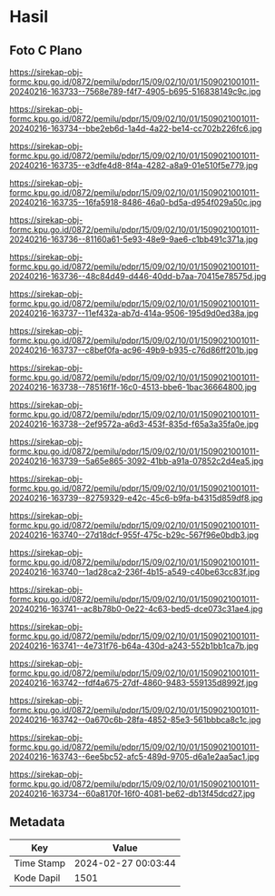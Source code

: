 # Hasil

## Foto C Plano

https://sirekap-obj-formc.kpu.go.id/0872/pemilu/pdpr/15/09/02/10/01/1509021001011-20240216-163733--7568e789-f4f7-4905-b695-516838149c9c.jpg

https://sirekap-obj-formc.kpu.go.id/0872/pemilu/pdpr/15/09/02/10/01/1509021001011-20240216-163734--bbe2eb6d-1a4d-4a22-be14-cc702b226fc6.jpg

https://sirekap-obj-formc.kpu.go.id/0872/pemilu/pdpr/15/09/02/10/01/1509021001011-20240216-163735--e3dfe4d8-8f4a-4282-a8a9-01e510f5e779.jpg

https://sirekap-obj-formc.kpu.go.id/0872/pemilu/pdpr/15/09/02/10/01/1509021001011-20240216-163735--16fa5918-8486-46a0-bd5a-d954f029a50c.jpg

https://sirekap-obj-formc.kpu.go.id/0872/pemilu/pdpr/15/09/02/10/01/1509021001011-20240216-163736--81160a61-5e93-48e9-9ae6-c1bb491c371a.jpg

https://sirekap-obj-formc.kpu.go.id/0872/pemilu/pdpr/15/09/02/10/01/1509021001011-20240216-163736--48c84d49-d446-40dd-b7aa-70415e78575d.jpg

https://sirekap-obj-formc.kpu.go.id/0872/pemilu/pdpr/15/09/02/10/01/1509021001011-20240216-163737--11ef432a-ab7d-414a-9506-195d9d0ed38a.jpg

https://sirekap-obj-formc.kpu.go.id/0872/pemilu/pdpr/15/09/02/10/01/1509021001011-20240216-163737--c8bef0fa-ac96-49b9-b935-c76d86ff201b.jpg

https://sirekap-obj-formc.kpu.go.id/0872/pemilu/pdpr/15/09/02/10/01/1509021001011-20240216-163738--78516f1f-16c0-4513-bbe6-1bac36664800.jpg

https://sirekap-obj-formc.kpu.go.id/0872/pemilu/pdpr/15/09/02/10/01/1509021001011-20240216-163738--2ef9572a-a6d3-453f-835d-f65a3a35fa0e.jpg

https://sirekap-obj-formc.kpu.go.id/0872/pemilu/pdpr/15/09/02/10/01/1509021001011-20240216-163739--5a65e865-3092-41bb-a91a-07852c2d4ea5.jpg

https://sirekap-obj-formc.kpu.go.id/0872/pemilu/pdpr/15/09/02/10/01/1509021001011-20240216-163739--82759329-e42c-45c6-b9fa-b4315d859df8.jpg

https://sirekap-obj-formc.kpu.go.id/0872/pemilu/pdpr/15/09/02/10/01/1509021001011-20240216-163740--27d18dcf-955f-475c-b29c-567f96e0bdb3.jpg

https://sirekap-obj-formc.kpu.go.id/0872/pemilu/pdpr/15/09/02/10/01/1509021001011-20240216-163740--1ad28ca2-236f-4b15-a549-c40be63cc83f.jpg

https://sirekap-obj-formc.kpu.go.id/0872/pemilu/pdpr/15/09/02/10/01/1509021001011-20240216-163741--ac8b78b0-0e22-4c63-bed5-dce073c31ae4.jpg

https://sirekap-obj-formc.kpu.go.id/0872/pemilu/pdpr/15/09/02/10/01/1509021001011-20240216-163741--4e731f76-b64a-430d-a243-552b1bb1ca7b.jpg

https://sirekap-obj-formc.kpu.go.id/0872/pemilu/pdpr/15/09/02/10/01/1509021001011-20240216-163742--fdf4a675-27df-4860-9483-559135d8992f.jpg

https://sirekap-obj-formc.kpu.go.id/0872/pemilu/pdpr/15/09/02/10/01/1509021001011-20240216-163742--0a670c6b-28fa-4852-85e3-561bbbca8c1c.jpg

https://sirekap-obj-formc.kpu.go.id/0872/pemilu/pdpr/15/09/02/10/01/1509021001011-20240216-163743--6ee5bc52-afc5-489d-9705-d6a1e2aa5ac1.jpg

https://sirekap-obj-formc.kpu.go.id/0872/pemilu/pdpr/15/09/02/10/01/1509021001011-20240216-163734--60a8170f-16f0-4081-be62-db13f45dcd27.jpg


## Metadata

| Key        | Value               |
| ---------- | ------------------- |
| Time Stamp | 2024-02-27 00:03:44 |
| Kode Dapil | 1501                |



